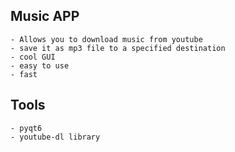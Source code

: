 ## Music APP 
	- Allows you to download music from youtube
	- save it as mp3 file to a specified destination
	- cool GUI 
	- easy to use 
	- fast

## Tools 
	- pyqt6
	- youtube-dl library